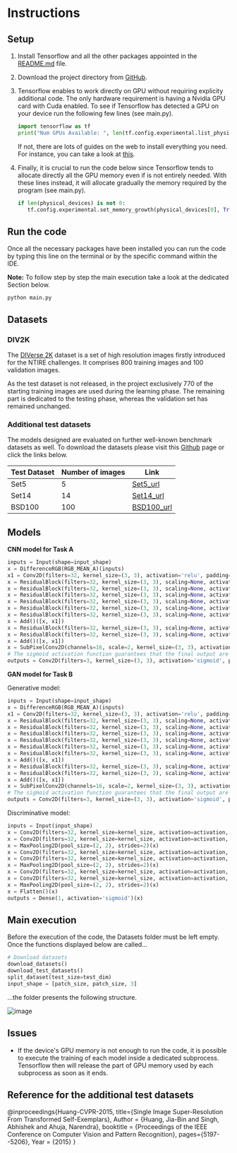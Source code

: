 # Instructions

## Setup

1. Install Tensorflow and all the other packages appointed in the [README.md](https://github.com/EdoardoGruppi/AMLS_II_assignment20_21/blob/main/README.md) file.

2. Download the project directory from [GitHub](https://github.com/EdoardoGruppi/AMLS_II_assignment20_21).
3. Tensorflow enables to work directly on GPU without requiring explicity additional code. The only hardware requirement is having a Nvidia GPU card with Cuda enabled. To see if Tensorflow has detected a GPU on your device run the following few lines (see main.py).

   ```python
   import tensorflow as tf
   print("Num GPUs Available: ", len(tf.config.experimental.list_physical_devices('GPU')))
   ```

   If not, there are lots of guides on the web to install everything you need. For instance, you can take a look at
   [this](https://deeplizard.com/learn/video/IubEtS2JAiY).

4. Finally, it is crucial to run the code below since Tensorflow tends to allocate directly all the GPU memory even if is not entirely needed. With these lines instead, it will allocate gradually the memory required by the program (see main.py).

   ```python
   if len(physical_devices) is not 0:
      tf.config.experimental.set_memory_growth(physical_devices[0], True)
   ```

## Run the code

Once all the necessary packages have been installed you can run the code by typing this line on the terminal or by the specific command within the IDE.

**Note:** To follow step by step the main execution take a look at the dedicated Section below.

```
python main.py
```

## Datasets

### DIV2K

The [DIVerse 2K](https://data.vision.ee.ethz.ch/cvl/DIV2K/) dataset is a set of high resolution images firstly introduced for the NTIRE challenges. It comprises 800 training images and 100 validation images.

As the test dataset is not released, in the project exclusively 770 of the starting training images are used during the learning phase. The remaining part is dedicated to the testing phase, whereas the validation set has remained unchanged.

### Additional test datasets

The models designed are evaluated on further well-known benchmark datasets as well. To download the datasets please visit this [Github](https://github.com/jbhuang0604/SelfExSR) page or click the links below.

| Test Dataset | Number of images | Link                                                                                  |
| ------------ | ---------------- | ------------------------------------------------------------------------------------- |
| Set5         | 5                | [Set5_url](https://uofi.box.com/shared/static/kfahv87nfe8ax910l85dksyl2q212voc.zip)   |
| Set14        | 14               | [Set14_url](https://uofi.box.com/shared/static/igsnfieh4lz68l926l8xbklwsnnk8we9.zip)  |
| BSD100       | 100              | [BSD100_url](https://uofi.box.com/shared/static/qgctsplb8txrksm9to9x01zfa4m61ngq.zip) |

## Models

**CNN model for Task A**

```python
inputs = Input(shape=input_shape)
x = DifferenceRGB(RGB_MEAN_A)(inputs)
x1 = Conv2D(filters=32, kernel_size=(3, 3), activation='relu', padding='same')(x)
x = ResidualBlock(filters=32, kernel_size=(3, 3), scaling=None, activation='relu', padding='same')(x1)
x = ResidualBlock(filters=32, kernel_size=(3, 3), scaling=None, activation='relu', padding='same')(x)
x = ResidualBlock(filters=32, kernel_size=(3, 3), scaling=None, activation='relu', padding='same')(x)
x = ResidualBlock(filters=32, kernel_size=(3, 3), scaling=None, activation='relu', padding='same')(x)
x = ResidualBlock(filters=32, kernel_size=(3, 3), scaling=None, activation='relu', padding='same')(x)
x = ResidualBlock(filters=32, kernel_size=(3, 3), scaling=None, activation='relu', padding='same')(x)
x = Add()([x, x1])
x = ResidualBlock(filters=32, kernel_size=(3, 3), scaling=None, activation='relu', padding='same')(x)
x = ResidualBlock(filters=32, kernel_size=(3, 3), scaling=None, activation='relu', padding='same')(x)
x = Add()([x, x1])
x = SubPixelConv2D(channels=16, scale=2, kernel_size=(3, 3), activation='relu', padding='same')(x)
# The sigmoid activation function guarantees that the final output are within the range [0,1]
outputs = Conv2D(filters=3, kernel_size=(3, 3), activation='sigmoid', padding='same')(x)
```

**GAN model for Task B**

Generative model:

```python
inputs = Input(shape=input_shape)
x = DifferenceRGB(RGB_MEAN_A)(inputs)
x1 = Conv2D(filters=32, kernel_size=(3, 3), activation='relu', padding='same')(x)
x = ResidualBlock(filters=32, kernel_size=(3, 3), scaling=None, activation='relu', padding='same')(x1)
x = ResidualBlock(filters=32, kernel_size=(3, 3), scaling=None, activation='relu', padding='same')(x)
x = ResidualBlock(filters=32, kernel_size=(3, 3), scaling=None, activation='relu', padding='same')(x)
x = ResidualBlock(filters=32, kernel_size=(3, 3), scaling=None, activation='relu', padding='same')(x)
x = ResidualBlock(filters=32, kernel_size=(3, 3), scaling=None, activation='relu', padding='same')(x)
x = ResidualBlock(filters=32, kernel_size=(3, 3), scaling=None, activation='relu', padding='same')(x)
x = Add()([x, x1])
x = ResidualBlock(filters=32, kernel_size=(3, 3), scaling=None, activation='relu', padding='same')(x)
x = ResidualBlock(filters=32, kernel_size=(3, 3), scaling=None, activation='relu', padding='same')(x)
x = Add()([x, x1])
x = SubPixelConv2D(channels=16, scale=2, kernel_size=(3, 3), activation='relu', padding='same')(x)
# The sigmoid activation function guarantees that the final output are within the range [0,1]
outputs = Conv2D(filters=3, kernel_size=(3, 3), activation='sigmoid', padding='same')(x)
```

Discriminative model:

```python
inputs = Input(input_shape)
x = Conv2D(filters=32, kernel_size=kernel_size, activation=activation, padding=padding)(inputs)
x = Conv2D(filters=32, kernel_size=kernel_size, activation=activation, padding=padding)(x)
x = MaxPooling2D(pool_size=(2, 2), strides=2)(x)
x = Conv2D(filters=32, kernel_size=kernel_size, activation=activation, padding=padding)(x)
x = Conv2D(filters=32, kernel_size=kernel_size, activation=activation, padding=padding)(x)
x = MaxPooling2D(pool_size=(2, 2), strides=2)(x)
x = Conv2D(filters=32, kernel_size=kernel_size, activation=activation, padding=padding)(x)
x = Conv2D(filters=32, kernel_size=kernel_size, activation=activation, padding=padding)(x)
x = MaxPooling2D(pool_size=(2, 2), strides=2)(x)
x = Flatten()(x)
outputs = Dense(1, activation='sigmoid')(x)
```

## Main execution

Before the execution of the code, the Datasets folder must be left empty. Once the functions displayed below are called...

```python
# Download datasets
download_datasets()
download_test_datasets()
split_dataset(test_size=test_dim)
input_shape = [patch_size, patch_size, 3]
```

...the folder presents the following structure.

![image](https://user-images.githubusercontent.com/48513387/108914265-62e86200-762b-11eb-8f25-5e10b25d2582.png)

## Issues

- If the device's GPU memory is not enough to run the code, it is possible to execute the training of each model inside a dedicated subprocess. Tensorflow then will release the part of GPU memory used by each subprocess as soon as it ends.

## Reference for the additional test datasets

@inproceedings{Huang-CVPR-2015,
title={Single Image Super-Resolution From Transformed Self-Exemplars},
Author = {Huang, Jia-Bin and Singh, Abhishek and Ahuja, Narendra},
booktitle = {Proceedings of the IEEE Conference on Computer Vision and Pattern Recognition},
pages={5197--5206},
Year = {2015}
}
